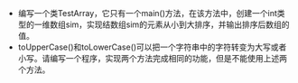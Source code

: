 + 编写一个类TestArray，它只有一个main()方法，在该方法中，创建一个int类型的一维数组sim，实现结数组sim的元素从小到大排序，并输出排序后数组的值。
+ toUpperCase()和toLowerCase()可以把一个字符串中的字符转变为大写或者小写。请编写一个程序，实现两个方法完成相同的功能，但是不能使用上述两个方法。